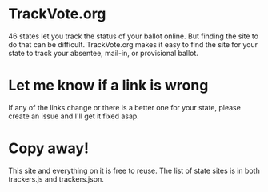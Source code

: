 # TrackVote.org
46 states let you track the status of your ballot online. But finding the site to do that can be difficult. TrackVote.org makes it easy to find the site for your state to track your absentee, mail-in, or provisional ballot.

# Let me know if a link is wrong
If any of the links change or there is a better one for your state, please create an issue and I'll get it fixed asap.

# Copy away!
This site and everything on it is free to reuse. The list of state sites is in both trackers.js and trackers.json. 
